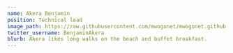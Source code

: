 ```yaml
---
name: Akera Benjamin
position: Technical lead
image_path: https://raw.githubusercontent.com/mwogonet/mwogonet.github.io/master/images/akera.JPG
twitter_username: BenjaminAkera
blurb: Akera likes long walks on the beach and buffet breakfast.
---
```

